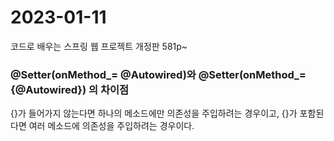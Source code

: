 2023-01-11
===========================
코드로 배우는 스프링 웹 프로젝트 개정판
581p~


### @Setter(onMethod_= @Autowired)와 @Setter(onMethod_= {@Autowired}) 의 차이점
{}가 들어가지 않는다면 하나의 메소드에만 의존성을 주입하려는 경우이고, {}가 포함된다면 여러 메소드에 의존성을 주입하려는 경우이다.


